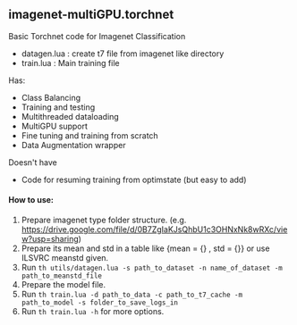 ## imagenet-multiGPU.torchnet

Basic Torchnet code for Imagenet Classification

* datagen.lua : create t7 file from imagenet like directory
* train.lua : Main training file

Has:

* Class Balancing
* Training and testing
* Multithreaded dataloading
* MultiGPU support
* Fine tuning and training from scratch
* Data Augmentation wrapper

Doesn't have

* Code for resuming training from optimstate (but easy to add)

#### How to use:

1. Prepare imagenet type folder structure. (e.g. https://drive.google.com/file/d/0B7ZgIaKJsQhbU1c3OHNxNk8wRXc/view?usp=sharing)
2. Prepare its mean and std in a table like {mean = {} , std = {}} or use ILSVRC meanstd given.
3. Run `th utils/datagen.lua -s path_to_dataset -n name_of_dataset -m path_to_meanstd_file`
4. Prepare the model file.
5. Run `th train.lua -d path_to_data -c path_to_t7_cache -m path_to_model -s folder_to_save_logs_in`
6. Run `th train.lua -h` for more options.
